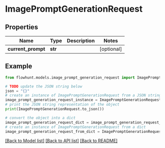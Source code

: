 # ImagePromptGenerationRequest


## Properties

Name | Type | Description | Notes
------------ | ------------- | ------------- | -------------
**current_prompt** | **str** |  | [optional] 

## Example

```python
from flowhunt.models.image_prompt_generation_request import ImagePromptGenerationRequest

# TODO update the JSON string below
json = "{}"
# create an instance of ImagePromptGenerationRequest from a JSON string
image_prompt_generation_request_instance = ImagePromptGenerationRequest.from_json(json)
# print the JSON string representation of the object
print(ImagePromptGenerationRequest.to_json())

# convert the object into a dict
image_prompt_generation_request_dict = image_prompt_generation_request_instance.to_dict()
# create an instance of ImagePromptGenerationRequest from a dict
image_prompt_generation_request_from_dict = ImagePromptGenerationRequest.from_dict(image_prompt_generation_request_dict)
```
[[Back to Model list]](../README.md#documentation-for-models) [[Back to API list]](../README.md#documentation-for-api-endpoints) [[Back to README]](../README.md)



